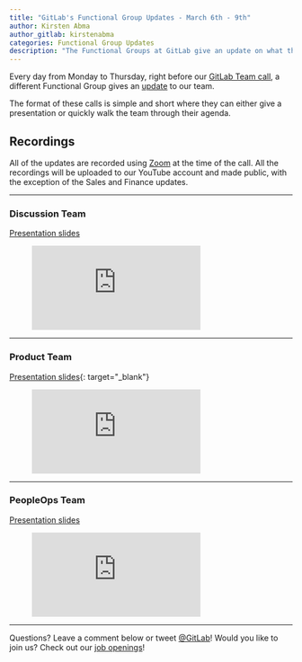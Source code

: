 ```yaml
---
title: "GitLab's Functional Group Updates - March 6th - 9th"
author: Kirsten Abma
author_gitlab: kirstenabma
categories: Functional Group Updates
description: "The Functional Groups at GitLab give an update on what they've been working on"
---
```


<!-- beginning of the intro - leave it as is -->

Every day from Monday to Thursday, right before our [GitLab Team call](https://about.gitlab.com/handbook/#team-call), a different Functional Group gives an [update](https://about.gitlab.com/handbook/people-operations/functional-group-updates/) to our team.

The format of these calls is simple and short where they can either give a presentation or quickly walk the team through their agenda.

<!-- more -->

## Recordings

All of the updates are recorded using [Zoom](https://zoom.us) at the time of the call. All the recordings will be uploaded to our YouTube account and made public, with the exception of the Sales and Finance updates.

<!-- end of the intro -->

<!-- beginning of the FG block - repeat as many times as necessary (copy and paste the entire block) -->

----

### Discussion Team

[Presentation slides](http://smcgivern.gitlab.io/discussion-updates/)

<figure class="video_container">
  <iframe src="https://www.youtube.com/embed/CLzdhM9tMMs" frameborder="0" allowfullscreen="true"> </iframe>
</figure>

<!-- end of the FG block -->

<!-- beginning of the FG block - repeat as many times as necessary (copy and paste the entire block) -->

----

### Product Team

[Presentation slides](https://drive.google.com/open?id=0B3bqQCjSioPvWkFIbXMtaFEtZmM){: target="_blank"}

<figure class="video_container">
  <iframe src="https://www.youtube.com/embed/DiHg5BVVAGc" frameborder="0" allowfullscreen="true"> </iframe>
</figure>

<!-- end of the FG block -->

----

### PeopleOps Team

[Presentation slides](https://docs.google.com/presentation/d/1KWMtlGoCpPqD_JT1NdyjjXvvcHHotq22aX3EaJokCFw/edit#slide=id.g153a2ed090_0_63)

<figure class="video_container">
  <iframe src="https://www.youtube.com/embed/L_GYjha6dqA" frameborder="0" allowfullscreen="true"> </iframe>
</figure>

<!-- end of the FG block -->

<!-- beginning of the FG block - repeat as many times as necessary (copy and paste the entire block) -->

----


Questions? Leave a comment below or tweet [@GitLab](https://twitter.com/gitlab)! Would you like to join us? Check out our [job openings](https://about.gitlab.com/jobs/)!